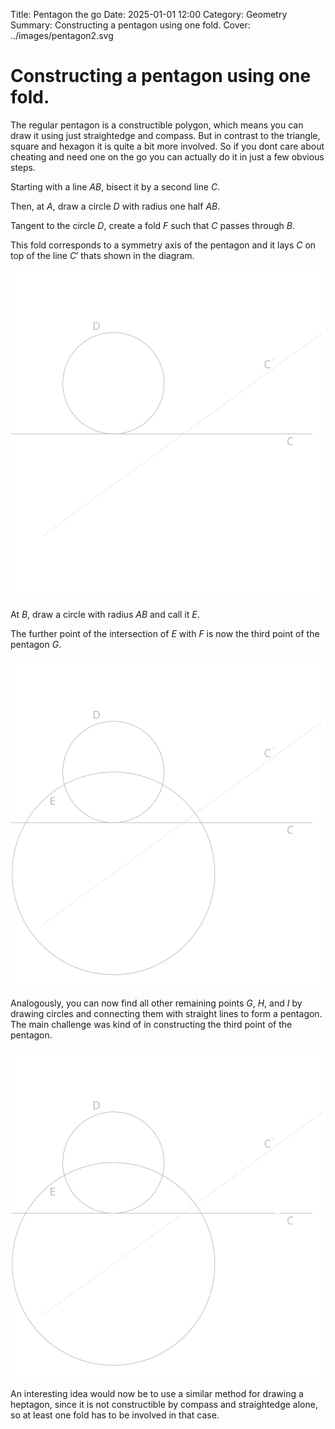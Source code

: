 Title: Pentagon the go
Date: 2025-01-01 12:00
Category: Geometry
Summary: Constructing a pentagon using one fold.
Cover: ../images/pentagon2.svg

# Constructing a pentagon using one fold.

The regular pentagon is a constructible polygon, which means you can draw it using just straightedge and compass. But in contrast to the triangle, square and hexagon it is quite a bit more involved. So if you dont care about cheating and need one on the go you can actually do it in just a few obvious steps.

Starting with a line $AB$, bisect it by a second line $C$. 

Then, at $A$, draw a circle $D$ with radius one half $AB$.

Tangent to the circle $D$, create a fold $F$ such that $C$ passes through $B$.

This fold corresponds to a symmetry axis of the pentagon and it lays $C$ on top of the line $C'$ thats shown in the diagram.

![Creating the fold](../images/pentagon1a.svg 'Creating the fold')

At $B$, draw a circle with radius $AB$ and call it $E$. 

The further point of the intersection of $E$ with $F$ is now the third point of the pentagon $G$.

![Constructing the thrid point](../images/pentagon1.svg 'Drawing the third point')

Analogously, you can now find all other remaining points $G$, $H$, and $I$ by drawing circles and connecting them with straight lines to form a pentagon. The main challenge was kind of in constructing the third point of the pentagon. 

![Finished pentagon](../images/pentagon2.svg 'Finished pentagon')

An interesting idea would now be to use a similar method for drawing a heptagon, since it is not constructible by compass and straightedge alone, so at least one fold has to be involved in that case.
